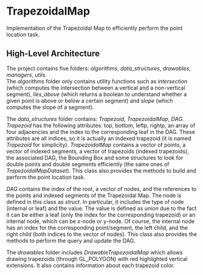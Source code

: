 # TrapezoidalMap
Implementation of the Trapezoidal Map to efficiently perform the point location task.

## High-Level Architecture
The project contains five folders: *algorithms*, *data_structures*, *drawables*, *managers*, *utils*.<br/>
The *algorithms* folder only contains utility functions such as *intersection* (which computes the intersection between a vertical and a non-vertical segment), 
*lies_above* (which returns a boolean to understand whether a given point is above or below a certain segment) and *slope* (which computes the slope of a segment).

The *data_structures* folder contains: *Trapezoid*, *TrapezoidalMap*, *DAG*.<br/>
*Trapezoid* has the following attributes: top, bottom, leftp, rightp, an array of four adjacencies and the index to the corresponding leaf in the DAG.
These attributes are all indices, so it is actually an indexed trapezoid (it is named *Trapezoid* for simplicity).
*TrapezoidalMap* contains a vector of points, a vector of indexed segments, a vector of trapezoids (indexed trapezoids), the associated DAG, the Bounding Box and some structures to look for double points and double segments efficiently 
(the same ones of *TrapezoidalMapDataset*).
This class also provides the methods to build and perform the point location task.

*DAG* contains the index of the root, a vector of nodes, and the references to the points and indexed segments of the Trapezoidal Map.
The node is defined in this class as *struct*. In particular, it includes the type of node (internal or leaf) and the value.
The value is defined as *union* due to the fact it can be either a leaf (only the index for the corresponding trapezoid) or an internal node, which can be x-node or y-node.
Of course, the internal node has an index for the corresponding point/segment, the left child, and the right child (both indices to the vector of nodes).
This class also provides the methods to perform the query and update the DAG.

The *drawables* folder includes *DrawableTrapezoidalMap* which allows drawing trapezoids (through GL_POLYGON) with red highlighted vertical extensions.
It also contains information about each trapezoid color.

